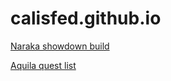 # calisfed.github.io

[Naraka showdown build](./naraka.html)

[Aquila quest list](./games/aquila_quest.html)

